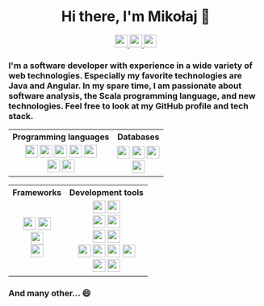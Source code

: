 
<h1 align='center'>
Hi there, I'm Mikołaj 👋
</h1>

<p align='center'>
  <a href="https://www.linkedin.com/in/mikolaj-bachorz">
    <img src="https://img.shields.io/badge/linkedin-%230077B5.svg?&style=for-the-badge&logo=linkedin&logoColor=white" height=25>
  </a>
  <a href="https://github.com/Mikbac">
    <img src="https://img.shields.io/badge/GitHub-%23181717.svg?&style=for-the-badge&logo=github&logoColor=white" height=25>
  </a>
  <a href="https://google.qwiklabs.com/public_profiles/1d03e1b4-5291-4f36-b462-a4c6882510ab">
    <img src="https://img.shields.io/badge/qwiklabs-%233680e3.svg?&style=for-the-badge&logo=qwiklabs&logoColor=%233680e3&labelColor=%23F5CD0E" height=25>
  </a>
<!--   <a href="https://www.coursera.org/user/e0b90ae41e1e1a9dcde56878ff2bccdf">
    <img src="https://img.shields.io/badge/coursera-%232A73CC.svg?&style=for-the-badge&logo=coursera&logoColor=white" height=25>
  </a> -->
</p>

### I'm a software developer with experience in a wide variety of web technologies. Especially my favorite technologies are Java and Angular. In my spare time, I am passionate about software analysis, the Scala programming language, and new technologies. Feel free to look at my GitHub profile and tech stack.


<table align="center">
    <tr>
        <th>Programming languages</th>
        <th>Databases</th>
    </tr>
    <tr>
        <td>
            <div align='center'>
                <div>
                    <img src="https://img.shields.io/badge/java-%23007396.svg?&style=for-the-badge&logo=java&logoColor=white"
                         height=25>
                    <img src="https://img.shields.io/badge/scala-%23DC322F.svg?&style=for-the-badge&logo=scala&logoColor=white"
                         height=25>
                    <img src="https://img.shields.io/badge/python-%233776AB.svg?&style=for-the-badge&logo=python&logoColor=white"
                         height=25>
                    <img src="https://img.shields.io/badge/C++-%2300599C.svg?&style=for-the-badge&logo=c%2B%2B&logoColor=white"
                         height=25>
                    <img src="https://img.shields.io/badge/C-%23A8B9CC.svg?&style=for-the-badge&logo=c&logoColor=white"
                         height=25>
            </div>
            <div align='center'>
                <div>
                    <img src="https://img.shields.io/badge/typescript-%23007ACC.svg?&style=for-the-badge&logo=typescript&logoColor=white"
                         height=25>
                    <img src="https://img.shields.io/badge/javascript-%23F7DF1E.svg?&style=for-the-badge&logo=javascript&logoColor=black"
                         height=25>
                </div>
            </div>
        </td>
        <td>
            <div align='center'>
                <div>
                    <img src="https://img.shields.io/badge/mysql-%234479A1.svg?&style=for-the-badge&logo=mysql&logoColor=white"
                         height=25>
                    <img src="https://img.shields.io/badge/postgresql-%23336791.svg?&style=for-the-badge&logo=postgresql&logoColor=white"
                         height=25>
                    <img src="https://img.shields.io/badge/microsoft%20sql%20server-%23CC2927.svg?&style=for-the-badge&logo=microsoft-sql-server&logoColor=white"
                         height=25>
                </div>
            </div>
            <div align='center'>
                <div>
                    <img src="https://img.shields.io/badge/firebase-%23FFCA28.svg?&style=for-the-badge&logo=firebase&logoColor=white"
                         height=25>
                </div>
            </div>
        </td>
    </tr>
</table>


<table align="center">
    <tr>
        <th>Frameworks</th>
        <th>Development tools</th>
    </tr>
    <tr>
        <td>
            <div align='center'>
                <div>
                    <img src="https://img.shields.io/badge/spring-%236DB33F.svg?&style=for-the-badge&logo=spring&logoColor=white"
                         height=25>
                    <img src="https://img.shields.io/badge/hibernate-%23bbae79.svg?&style=for-the-badge&logo=hibernate&logoColor=white"
                         height=25>
                </div>
            </div>
            <div align='center'>
                <div>
                    <img src="https://img.shields.io/badge/play%20pramework-%2392d13d.svg?&style=for-the-badge&logo=play%20pramework&logoColor=white"
                         height=25>
                </div>
            </div>
            <div align='center'>
                <div>
                    <img src="https://img.shields.io/badge/angular-%23DD0031.svg?&style=for-the-badge&logo=angular&logoColor=white"
                         height=25>
                </div>
            </div>
        </td>
        <td>
            <div align='center'>
                <div>
                    <img src="https://img.shields.io/badge/intellij%20idea-%23000000.svg?&style=for-the-badge&logo=intellij-idea&logoColor=white"
                         height=25>
                    <img src="https://img.shields.io/badge/visual%20studio%20code-%23007ACC.svg?&style=for-the-badge&logo=visual-studio-code&logoColor=white"
                         height=25>
                </div>
            </div>
            <div align='center'>
                <div>
                    <img src="https://img.shields.io/badge/swagger-%2385EA2D.svg?&style=for-the-badge&logo=swagger&logoColor=white"
                         height=25>
                    <img src="https://img.shields.io/badge/postman-%23FF6C37.svg?&style=for-the-badge&logo=postman&logoColor=white"
                         height=25>
                </div>
            </div>
            <div align='center'>
                <div>
                    <img src="https://img.shields.io/badge/git-%23F05032.svg?&style=for-the-badge&logo=git&logoColor=white"
                         height=25>
                    <img src="https://img.shields.io/badge/gitkraken-%23179287.svg?&style=for-the-badge&logo=gitkraken&logoColor=white"
                         height=25>
                </div>              
            </div>
            <div align='center'>
                <div>
                    <img src="https://img.shields.io/badge/junit-%2325a162.svg?&style=for-the-badge&logo=junit&logoColor=white"
                         height=25>
                    <img src="https://img.shields.io/badge/log4j2-%23e84c3d.svg?&style=for-the-badge&logo=log4j2&logoColor=white"
                         height=25>
                    <img src="https://img.shields.io/badge/apache%20maven-%23C71A36.svg?&style=for-the-badge&logo=apache-maven&logoColor=white"
                         height=25>
                    <img src="https://img.shields.io/badge/gradle-%2302303A.svg?&style=for-the-badge&logo=gradle&logoColor=white"
                         height=25>
                </div>
            </div>
            <div align='center'>
                <div>
                    <img src="https://img.shields.io/badge/astah-%2312519b.svg?&style=for-the-badge&logo=astah&logoColor=white"
                         height=25>
                    <img src="https://img.shields.io/badge/jira-%230052CC.svg?&style=for-the-badge&logo=jira&logoColor=white"
                         height=25>
                </div>  
            </div>
        </td>
    </tr>
</table>



### And many other... 😄
